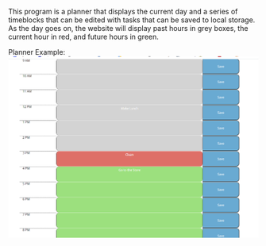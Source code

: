 This program is a planner that displays the current day and a series of timeblocks that can be edited with tasks that can be saved to local storage. As the day goes on, the website will display past hours in grey boxes, the current hour in red, and future hours in green.

Planner Example:
![Planner Example](./Assets/images/PlannerExample.png)